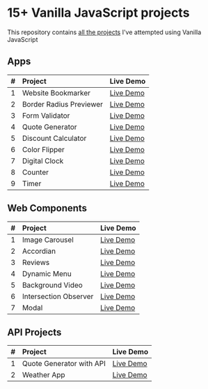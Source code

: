 # 15+ Vanilla JavaScript projects

This repository contains [all the projects](https://vaishnav-sh.github.io/Javascript-mini-projects/) I've attempted using Vanilla JavaScript

## Apps

| #   | Project                 | Live Demo                                                                                                  |
| :-- | :---------------------- | :--------------------------------------------------------------------------------------------------------- |
| 1   | Website Bookmarker      | [Live Demo](https://vaishnav-sh.github.io/Javascript-mini-projects/website%20bookmarker/index.html)        |
| 2   | Border Radius Previewer | [Live Demo](https://vaishnav-sh.github.io/Javascript-mini-projects/Border%20radius%20previewer/index.html) |
| 3   | Form Validator          | [Live Demo](https://vaishnav-sh.github.io/Javascript-mini-projects/Form%20validator/index.html)            |
| 4   | Quote Generator         | [Live Demo](https://vaishnav-sh.github.io/Javascript-mini-projects/quote%20generator/index.html)           |
| 5   | Discount Calculator     | [Live Demo](https://vaishnav-sh.github.io/Javascript-mini-projects/discount%20calculator/index.html)       |
| 6   | Color Flipper           | [Live Demo](https://vaishnav-sh.github.io/Javascript-mini-projects/Color%20Flipper/index.html)             |
| 7   | Digital Clock           | [Live Demo](https://vaishnav-sh.github.io/Javascript-mini-projects/digital%20clock/index.html)             |
| 8   | Counter                 | [Live Demo](https://vaishnav-sh.github.io/Javascript-mini-projects/Counter/index.html)                     |
| 9   | Timer                   | [Live Demo](https://vaishnav-sh.github.io/Javascript-mini-projects/timer/index.html)                       |

## Web Components

| #   | Project               | Live Demo                                                                                              |
| :-- | :-------------------- | :----------------------------------------------------------------------------------------------------- |
| 1   | Image Carousel        | [Live Demo](https://vaishnav-sh.github.io/Javascript-mini-projects/carousel/index.html)                |
| 2   | Accordian             | [Live Demo](https://vaishnav-sh.github.io/Javascript-mini-projects/accordian/index.html)               |
| 3   | Reviews               | [Live Demo](https://vaishnav-sh.github.io/Javascript-mini-projects/Reviews/index.html)                 |
| 4   | Dynamic Menu          | [Live Demo](https://vaishnav-sh.github.io/Javascript-mini-projects/dynamic%20menu/index.html)          |
| 5   | Background Video      | [Live Demo](https://vaishnav-sh.github.io/Javascript-mini-projects/bgvideo/index.html)                 |
| 6   | Intersection Observer | [Live Demo](https://vaishnav-sh.github.io/Javascript-mini-projects/intersection%20observer/index.html) |
| 7   | Modal                 | [Live Demo](https://vaishnav-sh.github.io/Javascript-mini-projects/modal/index.html)                   |

## API Projects

| #   | Project                  | Live Demo                                                                                              |
| :-- | :----------------------- | :----------------------------------------------------------------------------------------------------- |
| 1   | Quote Generator with API | [Live Demo](https://vaishnav-sh.github.io/Javascript-mini-projects/quote%20generator%20API/index.html) |
| 2   | Weather App              | [Live Demo](https://github.com/vaishnav-sh/weather-app)                                                |
